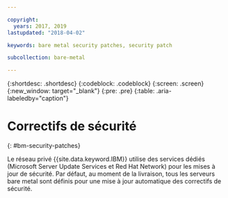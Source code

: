 ```yaml
---

copyright:
  years: 2017, 2019
lastupdated: "2018-04-02"

keywords: bare metal security patches, security patch

subcollection: bare-metal

---
```

{:shortdesc: .shortdesc}
{:codeblock: .codeblock}
{:screen: .screen}
{:new_window: target="_blank"}
{:pre: .pre}
{:table: .aria-labeledby="caption"}

# Correctifs de sécurité
{: #bm-security-patches}

Le réseau privé {{site.data.keyword.IBM}} utilise des services dédiés (Microsoft Server Update Services et Red Hat Network) pour les mises à jour de sécurité. Par défaut, au moment de la livraison, tous les serveurs bare metal sont définis pour une mise à jour automatique des correctifs de sécurité.
